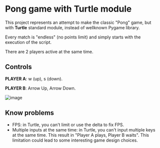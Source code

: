 # Pong game with Turtle module
This project represents an attempt to make the classic "Pong" game, but with **Turtle** standard module, instead of wellknown Pygame library.

Every match is "endless" (no points limit) and simply starts with the execution of the script.

There are 2 players active at the same time.

## Controls
**PLAYER A**: w (up), s (down).

**PLAYER B**: Arrow Up, Arrow Down.

![image](https://user-images.githubusercontent.com/65022671/185482732-010ed113-d4f3-4782-99fe-f8eb0bc0ca78.png)
## Know problems
- FPS: in Turtle, you can't limit or use the delta to fix FPS.
- Multiple inputs at the same time: in Turtle, you can't input multiple keys at the same time. This result in "Player A plays, Player B waits". This limitation could lead to some interesting game design choices.
